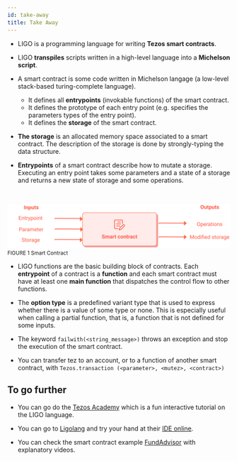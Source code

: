 ```yaml
---
id: take-away
title: Take Away
---
```


- LIGO is a programming language for writing **Tezos smart contracts**.
- LIGO **transpiles** scripts written in a high-level language into a **Michelson script**.

- A smart contract is some code written in Michelson langage (a low-level stack-based turing-complete language).
    - It defines all **entrypoints** (invokable functions) of the smart contract.
    - It defines the prototype of each entry point (e.g. specifies the parameters types of the entry point).
    - It defines the **storage** of the smart contract.

- **The storage** is an allocated memory space associated to a smart contract.
  The description of the storage is done by strongly-typing the data structure.

- **Entrypoints** of a smart contract describe how to mutate a storage.
  Executing an entry point takes some parameters and a state of a storage
  and returns a new state of storage and some operations.
  
<br/>

![](../../static/img/ligo/smart_contract.svg)
<small className="figure">FIGURE 1 Smart Contract</small>

- LIGO functions are the basic building block of contracts.
  Each **entrypoint** of a contract is a **function**
  and each smart contract must have at least one **main function**
  that dispatches the control flow to other functions.

- The **option type** is a predefined variant type that is used to express whether there is a value of some type or none.
  This is especially useful when calling a partial function, that is, a function that is not defined for some inputs.

- The keyword `failwith(<string_message>)` throws an exception and stop the execution of the smart contract.

- You can transfer tez to an account, or to a function of another smart contract, with `Tezos.transaction (<parameter>, <mutez>, <contract>)`

## To go further

- You can go do the [Tezos Academy](https://tezosacademy.io/pascal/chapter-about)
  which is a fun interactive tutorial on the LIGO language.

- You can go to [Ligolang](https://ligolang.org/)
  and try your hand at their [IDE online](https://ide.ligolang.org/).

- You can check the smart contract
  example [FundAdvisor](https://github.com/frankhillard/ligo_tutorial_fundadvisor) with explanatory videos.
  